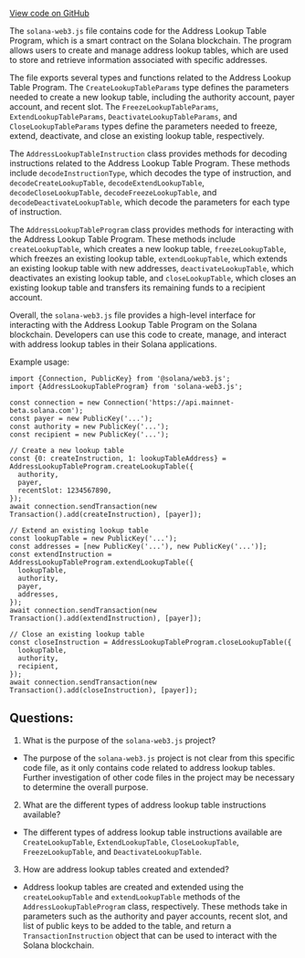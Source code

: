 [View code on GitHub](https://github.com/solana-labs/solana-web3.js/blob/master/packages/library-legacy/src/programs/address-lookup-table/index.ts)

The `solana-web3.js` file contains code for the Address Lookup Table Program, which is a smart contract on the Solana blockchain. The program allows users to create and manage address lookup tables, which are used to store and retrieve information associated with specific addresses. 

The file exports several types and functions related to the Address Lookup Table Program. The `CreateLookupTableParams` type defines the parameters needed to create a new lookup table, including the authority account, payer account, and recent slot. The `FreezeLookupTableParams`, `ExtendLookupTableParams`, `DeactivateLookupTableParams`, and `CloseLookupTableParams` types define the parameters needed to freeze, extend, deactivate, and close an existing lookup table, respectively. 

The `AddressLookupTableInstruction` class provides methods for decoding instructions related to the Address Lookup Table Program. These methods include `decodeInstructionType`, which decodes the type of instruction, and `decodeCreateLookupTable`, `decodeExtendLookupTable`, `decodeCloseLookupTable`, `decodeFreezeLookupTable`, and `decodeDeactivateLookupTable`, which decode the parameters for each type of instruction. 

The `AddressLookupTableProgram` class provides methods for interacting with the Address Lookup Table Program. These methods include `createLookupTable`, which creates a new lookup table, `freezeLookupTable`, which freezes an existing lookup table, `extendLookupTable`, which extends an existing lookup table with new addresses, `deactivateLookupTable`, which deactivates an existing lookup table, and `closeLookupTable`, which closes an existing lookup table and transfers its remaining funds to a recipient account. 

Overall, the `solana-web3.js` file provides a high-level interface for interacting with the Address Lookup Table Program on the Solana blockchain. Developers can use this code to create, manage, and interact with address lookup tables in their Solana applications. 

Example usage:

```
import {Connection, PublicKey} from '@solana/web3.js';
import {AddressLookupTableProgram} from 'solana-web3.js';

const connection = new Connection('https://api.mainnet-beta.solana.com');
const payer = new PublicKey('...');
const authority = new PublicKey('...');
const recipient = new PublicKey('...');

// Create a new lookup table
const {0: createInstruction, 1: lookupTableAddress} = AddressLookupTableProgram.createLookupTable({
  authority,
  payer,
  recentSlot: 1234567890,
});
await connection.sendTransaction(new Transaction().add(createInstruction), [payer]);

// Extend an existing lookup table
const lookupTable = new PublicKey('...');
const addresses = [new PublicKey('...'), new PublicKey('...')];
const extendInstruction = AddressLookupTableProgram.extendLookupTable({
  lookupTable,
  authority,
  payer,
  addresses,
});
await connection.sendTransaction(new Transaction().add(extendInstruction), [payer]);

// Close an existing lookup table
const closeInstruction = AddressLookupTableProgram.closeLookupTable({
  lookupTable,
  authority,
  recipient,
});
await connection.sendTransaction(new Transaction().add(closeInstruction), [payer]);
```
## Questions: 
 1. What is the purpose of the `solana-web3.js` project?
- The purpose of the `solana-web3.js` project is not clear from this specific code file, as it only contains code related to address lookup tables. Further investigation of other code files in the project may be necessary to determine the overall purpose.

2. What are the different types of address lookup table instructions available?
- The different types of address lookup table instructions available are `CreateLookupTable`, `ExtendLookupTable`, `CloseLookupTable`, `FreezeLookupTable`, and `DeactivateLookupTable`.

3. How are address lookup tables created and extended?
- Address lookup tables are created and extended using the `createLookupTable` and `extendLookupTable` methods of the `AddressLookupTableProgram` class, respectively. These methods take in parameters such as the authority and payer accounts, recent slot, and list of public keys to be added to the table, and return a `TransactionInstruction` object that can be used to interact with the Solana blockchain.